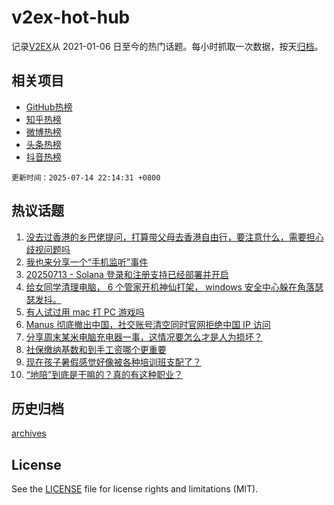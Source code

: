 # v2ex-hot-hub

 记录[V2EX](https://www.v2ex.com/)从 2021-01-06 日至今的热门话题。每小时抓取一次数据，按天[归档](archives)。
 
 ## 相关项目

- [GitHub热榜](https://github.com/lonnyzhang423/github-hot-hub)
- [知乎热榜](https://github.com/lonnyzhang423/zhihu-hot-hub)
- [微博热榜](https://github.com/lonnyzhang423/weibo-hot-hub)
- [头条热榜](https://github.com/lonnyzhang423/toutiao-hot-hub)
- [抖音热榜](https://github.com/lonnyzhang423/douyin-hot-hub)


 `更新时间：2025-07-14 22:14:31 +0800`

## 热议话题

1. [没去过香港的乡巴佬提问，打算带父母去香港自由行，要注意什么，需要担心歧视问题吗](https://www.v2ex.com/t/1144987)
1. [我也来分享一个“手机监听”事件](https://www.v2ex.com/t/1144996)
1. [20250713 - Solana 登录和注册支持已经部署并开启](https://www.v2ex.com/t/1144985)
1. [给女同学清理电脑， 6 个管家开机神仙打架， windows 安全中心躲在角落瑟瑟发抖。](https://www.v2ex.com/t/1145023)
1. [有人试过用 mac 打 PC 游戏吗](https://www.v2ex.com/t/1145007)
1. [Manus 彻底撤出中国，社交账号清空同时官网拒绝中国 IP 访问](https://www.v2ex.com/t/1145013)
1. [分享周末某米电脑充电器一事，这情况要怎么才是人为损坏？](https://www.v2ex.com/t/1144993)
1. [社保缴纳基数和到手工资哪个更重要](https://www.v2ex.com/t/1144989)
1. [现在孩子暑假感觉好像被各种培训班支配了？](https://www.v2ex.com/t/1145044)
1. [“地陪”到底是干嘛的？真的有这种职业？](https://www.v2ex.com/t/1145043)

## 历史归档

[archives](archives)

## License

See the [LICENSE](LICENSE) file for license rights and limitations (MIT).

